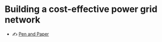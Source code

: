 # Building a cost-effective power grid network

- ✍️ [Pen and Paper](./pen-and-paper-robustness/exercise.pdf)